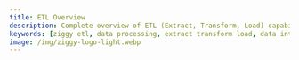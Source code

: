 ```yaml
---
title: ETL Overview
description: Complete overview of ETL (Extract, Transform, Load) capabilities in Ziggy. Learn data processing, transformation, and integration workflows.
keywords: [ziggy etl, data processing, extract transform load, data integration, data workflows]
image: /img/ziggy-logo-light.webp
---
```



